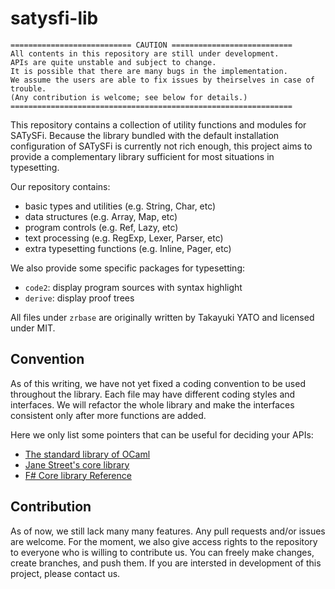 # satysfi-lib

    =========================== CAUTION ===========================
    All contents in this repository are still under development.
    APIs are quite unstable and subject to change.
    It is possible that there are many bugs in the implementation.
    We assume the users are able to fix issues by theirselves in case of trouble.
    (Any contribution is welcome; see below for details.)
    ===============================================================

This repository contains a collection of utility functions and modules for SATySFi.
Because the library bundled with the default installation configuration of SATySFi is currently not rich enough, this project aims to provide a complementary library sufficient for most situations in typesetting.

Our repository contains:

- basic types and utilities (e.g. String, Char, etc)
- data structures (e.g. Array, Map, etc)
- program controls (e.g. Ref, Lazy, etc)
- text processing (e.g. RegExp, Lexer, Parser, etc)
- extra typesetting functions (e.g. Inline, Pager, etc)

We also provide some specific packages for typesetting:

- `code2`: display program sources with syntax highlight
- `derive`: display proof trees

All files under `zrbase` are originally written by Takayuki YATO and licensed under MIT.

## Convention

As of this writing, we have not yet fixed a coding convention to be used throughout the library.
Each file may have different coding styles and interfaces.
We will refactor the whole library and make the interfaces consistent only after more functions are added.

Here we only list some pointers that can be useful for deciding your APIs:

- [The standard library of OCaml](https://caml.inria.fr/pub/docs/manual-ocaml/libref/index.html)
- [Jane Street's core library](https://opensource.janestreet.com/core/)
- [F# Core library Reference](https://msdn.microsoft.com/en-us/visualfsharpdocs/conceptual/fsharp-core-library-reference)

## Contribution

As of now, we still lack many many features.
Any pull requests and/or issues are welcome.
For the moment, we also give access rights to the repository to everyone who is willing to contribute us.
You can freely make changes, create branches, and push them.
If you are intersted in development of this project, please contact us.
